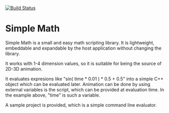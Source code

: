 [![Build Status](https://travis-ci.org/perneky/SimpleMath.svg?branch=Testing)](https://travis-ci.org/perneky/SimpleMath/builds)

# Simple Math

Simple Math is a small and easy math scripting library. It is lightweight, embeddable and expandable by the host application without changing the library.

It works with 1-4 dimension values, so it is suitable for being the source of 2D-3D animation.

It evaluates expresions like "sin( time * 0.01 ) * 0.5 + 0.5" into a simple C++ object which can be evaluated later. Animation can be done by using external variables is the script, which can be provided at evaluation time. In the example above, "time" is such a variable.

A sample project is provided, which is a simple command line evaluator.